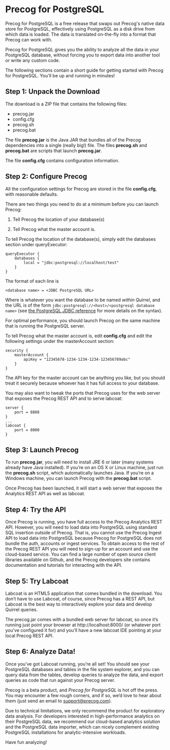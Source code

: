 Precog for PostgreSQL 
=====================

Precog for PostgreSQL is a free release that swaps out Precog's native data
store for PostgreSQL, effectively using PostgreSQL as a disk drive from which 
data is loaded. The data is translated on-the-fly into a format that Precog
can work with.


Precog for PostgreSQL gives you the ability to analyze all the data in
your PostgreSQL database, without forcing you to export data into another
tool or write any custom code.

The following sections contain a short guide for getting started with Precog 
for PostgreSQL. You'll be up and running in minutes!


Step 1: Unpack the Download
---------------------------

The download is a ZIP file that contains the following files:

 * precog.jar
 * config.cfg
 * precog.sh
 * precog.bat

The file **precog.jar** is the Java JAR that bundles all of the Precog
dependencies into a single (really big!) file. The files **precog.sh** and
**precog.bat** are scripts that launch **precog.jar**.


The file **config.cfg** contains configuration information.


Step 2: Configure Precog
------------------------

All the configuration settings for Precog are stored in the file
**config.cfg**, with reasonable defaults.


There are two things you need to do at a minimum before you can launch
Precog:


 1. Tell Precog the location of your database(s)

 2. Tell Precog what the master account is.


To tell Precog the location of the database(s), simply edit the
databases section under queryExecutor:

    queryExecutor { 
        databases { 
            local = "jdbc:postgresql://localhost/test" 
        } 
    }

The format of each line is

    <database name> = <JDBC PostgreSQL URL>

Where <database name> is whatever you want the database to be named
*within Quirrel*, and the URL is of the form
`jdbc:postgresql://<host>/<postgresql database name>` (see [the
PostgreSQL JDBC
reference](http://jdbc.postgresql.org/documentation/91/connect.html)
for more details on the syntax).

For optimal performance, you should
launch Precog on the same machine that is running the PostgreSQL server.


To tell Precog what the master account is, edit **config.cfg** and edit
the following settings under the masterAccount section:


    security { 
        masterAccount { 
            apiKey = "12345678-1234-1234-1234-123456789abc"
        }
    }


The API key for the master account can be anything you like, but you
should treat it securely because whoever has it has full access to
your database.


You may also want to tweak the ports that Precog uses for the web
server that exposes the Precog REST API and to serve labcoat:


    server { 
        port = 8888 
    } 
    ...  
    labcoat { 
        port = 8000 
    }


Step 3: Launch Precog
---------------------

To run **precog.jar**, you will need to install JRE 6 or later (many
systems already have Java installed). If you’re on an OS X or Linux
machine, just run the **precog.sh** script, which automatically
launches Java. If you’re on a Windows machine, you can launch Precog
with the **precog.bat** script.


Once Precog has been launched, it will start a web server that exposes
the Analytics REST API as well as labcoat.


Step 4: Try the API
-------------------

Once Precog is running, you have full access to the Precog Analytics REST
API. However, you will need to load data into PostgreSQL using standard SQL 
insertion outside of Precog.  That is, you cannot use the Precog Ingest API to
load data into PostgreSQL because Precog for PostgreSQL does not bundle the 
auth, accounts or ingest services. To obtain access to the rest of the Precog 
REST API you will need to sign-up for an account and use the cloud-based 
service. You can find a large number of open source client libraries available 
on Github, and the Precog developers site contains documentation and tutorials 
for interacting with the API.


Step 5: Try Labcoat
-------------------

Labcoat is an HTML5 application that comes bundled in the
download. You don’t have to use Labcoat, of course, since Precog has a
REST API, but Labcoat is the best way to interactively explore your
data and develop Quirrel queries.


The precog.jar comes with a bundled web server for labcoat, so once
it’s running just point your browser at http://localhost:8000/ (or
whatever port you’ve configured it for) and you’ll have a new labcoat
IDE pointing at your local Precog REST API.


Step 6: Analyze Data!
---------------------

Once you’ve got Labcoat running, you’re all set! You should see your
PostgreSQL databases and tables in the file system explorer, and you can query
data from the tables, develop queries to analyze the data, and
export queries as code that run against your Precog server.


Precog is a beta product, and *Precog for PostgreSQL* is hot off the
press. You may encounter a few rough corners, and if so, we’d love to
hear about them (just send an email to support@precog.com).

Due to technical limitations, we only recommend the product for exploratory 
data analysis. For developers interested in high-performance analytics on their 
PostgreSQL data, we recommend our cloud-based analytics solution and the 
PostgreSQL data importer, which can nicely complement existing PostgreSQL 
installations for analytic-intensive workloads.

Have fun analyzing!
